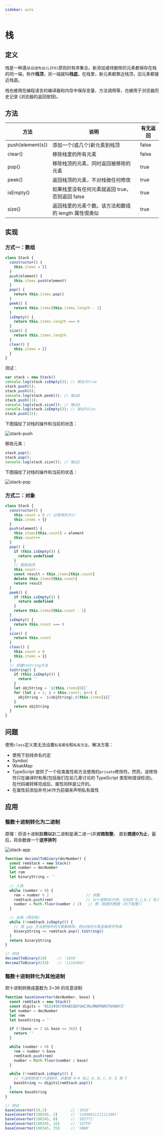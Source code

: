 ```yaml
---
sidebar: auto
---
```


# 栈

## 定义

栈是一种遵从`后进先出(LIFO)`原则的有序集合。新添加或待删除的元素都保存在栈的同一端，称作**栈顶**，另一端就叫**栈底**。在栈里，新元素都靠近栈顶，旧元素都接近栈底。

栈也被用在编程语言的编译器和内存中保存变量、方法调用等，也被用于浏览器历史记录 (浏览器的返回按钮)。

## 方法

方法 | 说明 | 有无返回
---|---|---
push(element(s)) | 添加一个(或几个)新元素到栈顶 | false
clear() | 移除栈里的所有元素 | false
pop() | 移除栈顶的元素，同时返回被移除的元素 | true
peek() | 返回栈顶的元素，不对栈做任何修改 | true
isEmpty() | 如果栈里没有任何元素就返回 true，否则返回 false | true
size() | 返回栈里的元素个数。该方法和数组的 length 属性很类似 | true

## 实现

### 方式一：数组

```js
class Stack {
  constructor() {
    this.items = []
  }
  push(element) {
    this.items.push(element)
  }
  pop() {
    return this.items.pop()
  }
  peek() {
    return this.items[this.items.length - 1]
  }
  isEmpty() {
    return this.items.length === 0
  }
  size() {
    return this.items.length
  }
  clear() {
    this.items = []
  }
}
```

测试：

```js
var stack = new Stack()
console.log(stack.isEmpty()); // 输出为true
stack.push(5);
stack.push(8);
console.log(stack.peek()); // 输出8
stack.push(11);
console.log(stack.size()); // 输出3
console.log(stack.isEmpty()); // 输出false
stack.push(15);
```

下图描绘了对栈的操作和当前的状态：

![stack-push](./images/stack-push.png)

移除元素：

```js
stack.pop();
stack.pop(); 
console.log(stack.size()); // 输出2
```

下图描绘了对栈的操作和当前的状态：

![stack-pop](./images/stack-pop.png)

### 方式二：对象

```js
class Stack {
  constructor() {
    this.count = 0 // 记录栈的大小
    this.items = {}
  }
  push(element) {
    this.items[this.count] = element
    this.count++
  }
  pop() {
    if (this.isEmpty()) {
      return undefined
    }
    // 删除栈顶
    this.count--
    const result = this.items[this.count]
    delete this.items[this.count]
    return result
  }
  peek() {
    if (this.isEmpty()) {
      return undefined
    }
    return this.items[this.count - 1]
  }
  isEmpty() {
    return this.count === 0
  }
  size() {
    return this.count
  }
  clear() {
    this.count = 0
    this.items = {}
  }
  // 创建toString方法
  toString() {
    if (this.isEmpty()) {
      return ''
    }
    let objString = `${this.items[0]}`
    for (let i = 1; i < this.count; i++) {
      objString = `${objString},${this.items[i]}`
    }
    return objString
  }
}
```

## 问题

使用`class`定义类无法设置`私有属性`和`私有方法`，解决方案：

- 使用下划线命名约定
- Symbol
- WeakMap
- TypeScript 提供了一个给类属性和方法使用的`private`修饰符。然而，该修饰符只在编译时有用(包括我们在前几章讨论的 TypeScript 类型和错误检测)。在代码被转移完成后，属性同样是公开的。
- 在属性前添加井号(`#`)作为前缀来声明私有属性

## 应用

### 整数十进制转化为二进制

原理：将该十进制数**除以2**(二进制是满二进一)并**对商取整**， 直到**商是0为止**，最后，将余数做一个**逆序排列**

![stack-app](./images/stack-app.png)

```js
function decimalToBinary(decNumber) {
  const remStack = new Stack()
  let number = decNumber
  let rem
  let binaryString = ''
  
  // 入栈
  while (number > 0) {
    rem = number % 2                 // 余数
    remStack.push(rem)               // 以十进制10为例，分别将`0,1,0,1`存入栈中
    number = Math.floor(number / 2)   // 商（取商的整数（向下取整））
  }

  // 出栈（清空栈）
  while (!remStack.isEmpty()) {
    // 用 pop 方法把栈中的元素都移除，把出栈的元素连接成字符串
    binaryString += remStack.pop().toString()
  }
  return binaryString
}

// 测试
decimalToBinary(10)     // '1010'
decimalToBinary(233)    // '11101001'
```

### 整数十进制转化为其他进制

把十进制转换成基数为 2~36 的任意进制

```js
function baseConverter(decNumber, base) {
  const remStack = new Stack()
  const digits = '0123456789ABCDEFGHIJKLMNOPQRSTUVWXYZ'
  let number = decNumber
  let rem
  let baseString = ''

  if (!(base >= 2 && base <= 36)) {
    return ''
  }

  while (number > 0) {
    rem = number % base
    remStack.push(rem)
    number = Math.floor(number / base)
  }

  while (!remStack.isEmpty()) {
    // 十进制转成十六进制时，余数是 0~9 加上 A、B、C、D、E 和 F
    baseString += digits[remStack.pop()]
  }
  return baseString
}

// 测试
baseConverter(10,2)           // '1010'
baseConverter(100345, 2)      // '11000011111111001'
baseConverter(100345, 8)      // '303771'
baseConverter(100345, 16)     // '187F9'
baseConverter(100345, 35)     // '2BW0'
```
